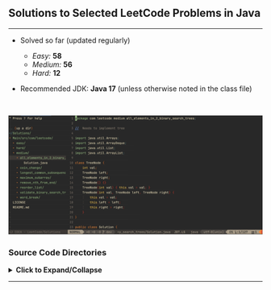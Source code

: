 ## Solutions to Selected LeetCode Problems in Java

---

- Solved so far (updated regularly)
    + _Easy:_ **58**
    + _Medium:_ **56**
    + _Hard:_ **12**

- Recommended JDK: **Java 17** (unless otherwise noted in the class file)

<br/>

![](./images/Screen_Shot.JPG)

### Source Code Directories

<details>
<summary>
<b>Click to Expand/Collapse</b>
</summary>

</br>

<details> 
<summary> Easy (Expand/Collapse) </summary> 

    Main/src/com/leetcode
    └── easy
        ├── [LC# 67] add_binary [***Grind75-Binary-1/1]
        │   └── Solution.java
        ├── [LC# 844] backspace_string_compare
        │   └── Solution.java
        ├── [LC# 110] balanced_binary_tree [***Grind75-BinaryTree-2/9, +++H-Tree ]
        │   └── Solution.java
        ├── [LC# 121] best_time_to_buy_and_sell_stock [***Grind75-Array-2/11, +++H-Array]
        │   └── Solution.java
        ├── [LC# 704] binary_search [***Grind75-BinarySearch-1/5, +++H-SortingAndSearching]
        │   └── Solution.java
        ├── [LC# 94] binary_tree_inorder_traversal
        │   └── Solution.java
        ├── [LC# 70] climbing_stairs [***Grind75-DP-2/5, +++L-DP]
        │   └── Solution.java
        ├── [LC# 217] contains_duplicate [***Grind75-Array-4/11, +++H-Array]
        │   └── Solution.java
        ├── [LC# 108] convert_sorted_array_to_bst [***G169-BinarySearchTree-2/5, +++H-Tree, +++H-SortingAndSearching]
        │   └── Solution.java
        ├── [LC# 1523] count_odd_nums_in_interval_range
        │   └── Solution.java
        ├── [LC# 338] counting_bits [+++L-Binary]
        │   └── Solution.java
        ├── [LC# 697] degree_of_an_array
        │   └── Solution.class
        ├── [LC# 543] diameter_of_binary_tree [***Grind75-BinaryTree-3/9, +++H-Tree]
        │   └── Solution.java
        ├── [LC# 509] fibonacci_number
        │   └── Solution.class
        ├── [LC# 1991] find_the_middle_index_in_array
        │   └── Solution.java
        ├── [LC# 278] first_bad_version [***Grind75-BinarySearch-2/5, +++H-SortingAndSearching]
        │   └── Solution.java
        ├── [LC# 733] flood_fill [***Grind75-Graph-1/10, +++H-Graph]
        │   └── Solution.java
        ├── [LC# 202] happy_number
        │   └── Solution.java
        ├── [LC# 232] implement_queue_using_stacks [***Grind75-Stack-2/7, +++M-Stack]
        │   └── Solution.java
        ├── [LC# 160] intersection_of_two_linked_lists
        │   └── Solution.java
        ├── [LC# 226] invert_binary_tree [***Grind75-BinaryTree-1/9, +++H-Tree]
        │   └── Solution.java
        ├── [LC# 703] kth_largest_element_in_a_stream
        │   └── Solution.java
        ├── [LC# 1046] last_stone_weight
        │   └── Solution.java
        ├── [LC# 141] linked_list_cycle [***Grind75-LinkedList-2/5, +++M-LinkedList]
        │   └── Solution.java
        ├── [LC# 14] longest_common_prefix
        │   └── Solution.java
        ├── [LC# 409] longest_palindrome [***Grind75-String-3/8]
        │   └── Solution.java
        ├── [LC# 235] lowest_common_ancestor_of_a_bst [***Grind75-BinaryTree-6/9, +++H-Tree]
        │   └── Solution.java
        ├── [LC# 169] majority_element [***Grind75-Array-3/11]
        │   └── Solution.java
        ├── [LC# 104] maximum_depth_of_binary_tree [***Grind75-BinaryTree-4/9, +++H-Tree]
        │   └── Solution.java
        ├── [LC# 252] meeting_rooms [###G169-Array-5/24, +++H-Array]
        │   └── Solution.java
        ├── [LC# 21] merge_two_sorted_lists [***Grind75-LinkedList-1/5, +++M-LinkedList]
        │   └── Solution.java
        ├── [LC# 876] middle_node [***Grind75-LinkedList-4/5]
        │   └── Solution.java
        ├── [LC# 2383] min_hrs_of_train_to_win_comp
        │   └── Solution.java
        ├── [LC# 746] minimum_cost_climbing_stairs
        │   └── Solution.java
        ├── [LC# 268] missing_number [+++L-Binary]
        │   └── Solution.java
        ├── [LC# 283] move_zeroes
        │   └── Solution.java
        ├── [LC# 191] number_of_1_bits [+++L-Binary]
        │   └── Solution.java
        ├── [LC# 234] palindrome_linked_list [###G169-LinkedList-5/14]
        │   └── Solution.java
        ├── [LC# 09] palindrome_number [###G169-Math-2/5]
        │   └── Solution.class
        ├── [LC# 66] plus_one
        │   └── Solution.java
        ├── [LC# 383] ransom_note [+++M-HashTable]
        │   └── Solution.java
        ├── [LC# 1047] remove_all_adjacent_duplicates_in_string
        │   └── Solution.class
        ├── [LC# 26] remove_duplicates_from_sorted_array
        │   └── Solution.java
        ├── [LC# 27] remove_element
        │   └── Solution.java
        ├── [LC# 1119] remove_vowels_from_a_string
        │   └── Solution.java
        ├── [LC# 190] reverse_bits [+++L-Binary]
        │   └── Solution.java
        ├── [LC# 206] reverse_linked_list [***Grind75-LinkedList-3/5, +++M-LinkedList]
        │   └── Solution.java
        ├── [LC# 344] reverse_string
        │   └── Solution.class
        ├── [LC# 13] roman_to_integer [###G169-Math-1/5]
        │   └── Solution.java
        ├── [LC# 100] same_tree [+++H-Tree]
        │   └── Solution.java
        ├── [LC# 35] search_insert_position
        │   └── Solution.java
        ├── [LC# 136] single_number [+++L-Binary]
        │   └── Solution.java
        ├── [LC# 977] squares_of_a_sorted_array [###G169-Math-7/24, +++H-Array, P-2_Pointers]
        │   └── Solution.java
        ├── [LC# 572] subtree_of_another_tree [+++H-Tree]
        │   └── Solution.java
        ├── [LC# 101] symmetric_tree
        │   └── Solution.java
        ├── [LC# 01] two_sum [***Grind75-Array-1/11, +++H-Array, +++M-HashTable]
        │   └── Solution.java
        ├── [LC# 242] valid_anagram [***Grind75-String-2/8]
        │   └── Solution.java
        ├── [LC# 125] valid_palindrome [***Grind75-String-1/8]
        │   └── Solution.java
        └── [LC# 20] valid_parentheses [***Grind75-Stack-1/7, +++M-Stack]
            └── Solution.java

</details>

<details> 
<summary> Medium (Expand/Collapse) </summary> 

    Main/src/com/leetcode
    └── medium
        ├── [LC# 721] accounts_merge [***Grind75-Graph-7/10, +++H-Graph, +++H-Union-Find-or-Disjoint-Set]
        │   └── Solution.java
        ├── [LC# 1305] all_elements_in_2_binary_search_trees
        │   └── Solution.java [***Grind75-Graph-6/10, +++H-Graph, +++L-DP, P-GraphBFS]
        ├── [LC# 102] binary_tree_level_order_traversal [***Grind75-BinaryTree-5/9, +++H-BinaryTree, P-Tree-BFS]
        │   └── Solution.java
        ├── [LC# 199] binary_tree_right_side_view [***Grind75-BinaryTree-7/9, +++H-BinaryTree]
        │   └── Solution.java
        ├── [LC# 133] clone_graph [***Grind75-Graph-3/10, +++H-Graph, P-BFS]
        │   └── Solution.java
        ├── [LC# 322] coin_change [***Grind75-DP-3/5, +++L-DP]
        │   └── Solution.java
        ├── [LC# 39] combination_sum [***Grind75-Array-8/11, +++H-Array, P-Backtracking]
        │   └── Solution.java
        ├── [LC# 105] construct_binary_tree_from_preorder_and_inorder_traversal [***Grind75-BinaryTree-8/9, +++H-Tree]
        │   └── Solution.java
        ├── [LC# 11] container_with_most_water [***Grind75-Array-11/11, +++H-Array, P-2_Pointers]
        │   └── Solution.java
        ├── [LC# 207] course_schedule [***Grind75-Graph-4/10, +++H-Graph, P-Topological_Sort]
        │   └── Solution.java
        ├── [LC# 362] design_hit_counter [###G169-Queue-1/1]
        │   └── HitCounter.java
        ├── [LC# 150] evaluate_reverse_polish_notation [***Grind75-Stack-3/7, +++M-Stack]
        │   └── Solution.java
        ├── [LC# 438] find_all_anagrams_in_a_string [***Grind75-String-7/8, +++H-String]
        │   └── Solution.java
        ├── [LC# 442] find_all_duplicates_in_an_array [P-Cyclic_Sort]
        │   └── Solution.java
        ├── [LC# 134] gas_station
        │   └── Solution.java
        ├── [LC# 49] group_anagrams [+++H-String, +++M-HashTable]
        │   └── Solution.java
        ├── [LC# 208] implement_trie_prefix_tree [***Grind75-Trie-1/2, +++M-Trie]
        │   └── Trie.java
        ├── [LC# 57] insert_interval [***Grind75-Array-5/11, +++H-Array]
        │   └── Solution.java
        ├── [LC# 973] k_closest_point_to_origin [***Grind75-Heap-1/4, +++M-Heap]
        │   └── Solution.java
        ├── [LC# 230] kth_smallest_element_in_a_bst [***Grind75-BinarySearchTree-3/3, +++H-Tree]
        │   └── Solution.java
        ├── [LC# 17] letter_combinations_of_a_phone_no [***Grind75-Recursion-3/3, +++M-Recursion]
        │   └── Solution.java
        ├── [LC# 1143] longest_common_subsequence [+++L-DP]
        │   └── Solution.java
        ├── [LC# 5] longest_palindromic_substring [***Grind75-String-6/8, +++H-String]
        │   └── Solution.java
        ├── [LC# 3] longest_substring_without_repeating [***Grind75-String-4/8, +++H-String]
        │   └── Solution.class
        ├── [LC# 236] lowest_common_ancestor_of_a_binary_tree [***Grind75-BinaryTree-5/9, +++H-BinaryTree]
        │   └── Solution.java
        ├── [LC# 146] lru_cache [***Grind75-LinkedList-5/5, +++M-LinkedList]
        │   └── Solution.java
        ├── [LC# 53] maximum_subarray [***Grind75-DP-1/5, +++H-Array]
        │   └── Solution.java
        ├── [LC# 56] merge_intervals [***Grind75-Array-9/11, +++M-Interval]
        │   └── Solution.java
        ├── [LC# 155] min_stack [***Grind75-Stack-4/7, +++M-Stack]
        │   └── Solution.java
        ├── [LC# 310] minimum_height_trees [***Grind75-Graph-9/10, +++H-Graph, P-Topological_Sort, P-Tree-BFS]
        │   └── Solution.java
        ├── [LC# 200] number_of_islands [***Grind75-Graph-5/10, +++H-Graph, P-Islands]
        │   └── Solution.java
        ├── [LC# 416] partition_equal_subset_sum [***Grind75-DP-4/5, +++L-DP]
        │   └── Solution.java
        ├── [LC# 46] permutations [***Grind75-Recursion-1/3, +++M-Recursion]
        │   └── Solution.java
        ├── [LC# 238] product_of_array_except_self [***Grind75-Array-7/11, +++H-Array]
        │   └── Solution.java
        ├── [LC# 1209] remove_all_adjacent_duplicates_in_string_ii
        │   └── Solution.class
        ├── [LC# 316] remove_duplicate_letters
        │   └── Solution.java
        ├── [LC# 80] remove_duplicates_from_sorted_array_ii
        │   └── Solution.java
        ├── [LC# 19] remove_nth_from_end_of_list [###G169-LinkedList-7/14, +++M-LinkedList] 
        │   └── Solution.java
        ├── [LC# 143] reorder_list [###G169-LinkedList-12/14, +++M-LinkedList]
        │   └── Solution.java
        ├── [LC# 7] reverse_integer [###G169-Math-5/5]
        │   └── Solution.java
        ├── [LC# 994] rotting_oranges [***Grind75-Graph-6/10, +++H-Graph, +++L-DP, P-GraphBFS]
        │   └── Solution.java
        ├── [LC# 33] search_in_rotated_sorted_array [***Grind75-BinarySearch-3/5, +++H-SortingAndSearching, P-Modified-BinarySearch]
        │   └── Solution.java
        ├── [LC# 449] serialize_and_deserialize_bst
        │   └── Solution.java
        ├── [LC# 71] simplify_path
        │   └── Solution.java
        ├── [LC# 75] sort_colors [***Grind75-Array-10/11, +++H-Array, P-2_Pointers]
        │   └── Solution.java
        ├── [LC# 54] spiral_matrix [***Grind75-Matrix-1/1, +++H-Matrix]
        │   └── Solution.java
        ├── [LC# 8] string_to_integer_atoi [***Grind75-String-5/8]
        │   └── Solution.java
        ├── [LC# 78] subsets [***Grind75-Recursion-2/3, +++M-Recursion, P-Subsets, P-BFS]
        │   └── Solution.java
        ├── [LC# 621] task_scheduler [***Grind75-Heap-2/4, +++M-Heap]
        │   └── Solution.java
        ├── [LC# 15] three_sum [***Grind75-Array-6/11, +++H-Array]
        │   └── Solution.java
        ├── [LC# 981] time_based_key_value_store [***Grind75-BinarySearch-5/5, +++H-SortingAndSearching, +++M-HashTable, +++M-TreeMap]
        │   └── Solution.java
        ├── [LC# 62] unique_paths [***Grind75-DP-5/5, +++L-DP]
        │   └── Solution.java
        ├── [LC# 98] validate_binary_search_tree [***Grind75-BinarySearchTree-2/3, +++H-Tree, +++H-SortingAndSearching]
        │   └── Solution.java
        ├── [LC# 139] word_break [***Grind75-Trie-2/2, +++M-Trie, +++L-DP]
        │   └── Solution.java
        ├── [LC# 79] word_search [***Grind75-Graph-8/10, +++H-Graph, P-Backtracking]
        │   └── Solution.java
        └── [LC# 542] zero1_matrix [***Grind75-Graph-2/10, +++H-Graph, +++L-DP, P-GraphBFS]
            └── Solution.java
</details>

<details> 
<summary> Hard (Expand/Collapse) </summary> 

    Main/src/com/leetcode
    └── hard
        ├── [LC# 269] alien_dictionary [+++H-Graph]
        │   └── Solution.java
        ├── [LC# 224] basic_calculator [***Grind75-Stack-6/7, +++M-Stack]
        │   └── Solution.java
        ├── binary_tree_maximum_path_sum
        ├── burst_balloons_312
        ├── distinct_subsequences_115
        ├── edit_distance_72
        ├── [LC# 295] find_median_from_data_stream [***Grind75-Heap-3/4, +++M-Heap]
        │   └── Solution.java
        ├── [LC# 84] largest_rectangle_in_histogram [***Grind75-Stack-7/7, +++M-Stack]
        │   └── Solution.java
        ├── longest_increasing_path_in_a_matrix_329
        ├── [LC# 1235] max_profit_in_job_scheduling [***Grind75-BinarySearch-5/5, +++H-SortingAndSearching]
        │   └── Solution.java
        ├── [LC# 4] median_of_two_sorted_arrays [+++H-SortingAndSearching]
        │   └── Solution.java
        ├── [LC# 23] merge_k_sorted_lists [***Grind75-Heap-4/4, +++M-Heap, +++M-LinkedList]
        │   └── Solution.java
        ├── minimum_interval_to_include_each_query_1851
        ├── [LC# 76] minimum_window_substring [***Grind75-String-8/8, +++H-String]
        │   └── Solution.java
        ├── n_queens_51
        ├── reconstruct_itinerary_332
        ├── regular_expression_matching_10
        ├── reverse_nodes_in_k_group_25
        ├── [LC# 297] serialize_and_deserialize_binary_tree [***Grind75-BinaryTree-9/9, +++H-Tree]
        ├── [LC# 239] sliding_window_maximum [+++H-Array]
        │   └── Solution.java
        ├── swim_in_rising_water_778
        ├── [LC# 42] trapping_rain_water [***Grind75-Stack-5/7, +++M-Stack, P-2_Pointers]
        │   └── Solution.java
        ├── [LC# 127] word_ladder [***Grind75-Graph-10/10, +++H-Graph]
        │   └── Solution.java
        └── word_search_ii

</details>

`P-` Pattern </br>
`***` [Grind 75 from the Tech Interview Handbook](https://www.techinterviewhandbook.org/grind75) </br>
`###` [Grind 169 from the Tech Interview Handbook](https://www.techinterviewhandbook.org/grind75?weeks=26) </br>
`+++` [Algorithim Study Cheatsheets from the Tech Interview Handbook](https://www.techinterviewhandbook.org/algorithms/study-cheatsheet) </br>
    &nbsp;&nbsp;&nbsp;&nbsp;&nbsp;&nbsp;&nbsp;&nbsp;- H: High Priority/ROI </br>
    &nbsp;&nbsp;&nbsp;&nbsp;&nbsp;&nbsp;&nbsp;&nbsp;- M: Medium Priority/ROI </br>
    &nbsp;&nbsp;&nbsp;&nbsp;&nbsp;&nbsp;&nbsp;&nbsp;- L: Low Priority/ROI </br>

</details>

---
